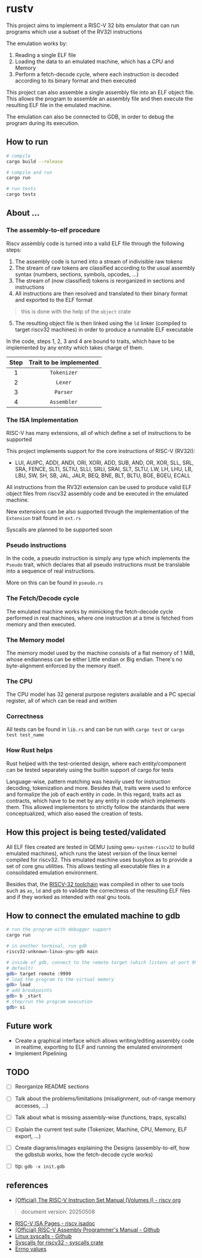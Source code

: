 # rustv
This project aims to implement a RISC-V 32 bits emulator that can run programs
which use a subset of the RV32I instructions

The emulation works by:
1. Reading a single ELF file
2. Loading the data to an emulated machine, which has a CPU and Memory
3. Perform a fetch-decode cycle, where each instruction is decoded according to
   its binary format and then executed

This project can also assemble a single assembly file into an ELF object file.
This allows the program to assemble an assembly file and then execute the
resulting ELF file in the emulated machine.

The emulation can also be connected to GDB, in order to debug the program
during its execution.


## How to run
```bash
# compile
cargo build --release

# compile and run
cargo run

# run tests
cargo tests
```


## About ...

### The assembly-to-elf procedure
Riscv assembly code is turned into a valid ELF file through the following
steps:
1. The assembly code is turned into a stream of indivisible raw tokens
2. The stream of raw tokens are classified according to the usual assembly
   syntax (numbers, sections, symbols, opcodes, ...)
3. The stream of (now classified) tokens is reorganized in sections and
   instructions
4. All instructions are then resolved and translated to their binary format and
   exported to the ELF format
> this is done with the help of the `object` crate
5. The resulting object file is then linked using the `ld` linker (compiled to
   target riscv32 machines) in order to produce a runnable ELF executable

In the code, steps 1, 2, 3 and 4 are bound to traits, which have to be
implemented by any entity which takes charge of them.

| Step | Trait to be implemented |
| :--: |  :---------------:  |
|   1  | `Tokenizer`         |
|   2  | `Lexer`             |
|   3  | `Parser`            |
|   4  | `Assembler`         |

### The ISA Implementation
RISC-V has many extensions, all of which define a set of instructions to be supported

This project implements support for the core instructions of RISC-V (RV32I):
* LUI, AUIPC, ADDI, ANDI, ORI, XORI, ADD, SUB, AND, OR, XOR, SLL, SRL, SRA,
FENCE, SLTI, SLTIU, SLLI, SRLI, SRAI, SLT, SLTU, LW, LH, LHU, LB, LBU, SW, SH,
SB, JAL, JALR, BEQ, BNE, BLT, BLTU, BGE, BGEU, ECALL

All instructions from the RV32I extension can be used to produce valid ELF
object files from riscv32 assembly code and be executed in the emulated machine.

New extensions can be also supported through the implementation of the
`Extension` trait found in `ext.rs`

Syscalls are planned to be supported soon

### Pseudo instructions
In the code, a pseudo instruction is simply any type which implements the
`Pseudo` trait, which declares that all pseudo instructions must be translable
into a sequence of real instructions.

More on this can be found in `pseudo.rs`

### The Fetch/Decode cycle
The emulated machine works by mimicking the fetch-decode cycle performed in
real machines, where one instruction at a time is fetched from memory and then
executed.

### The Memory model
The memory model used by the machine consists of a flat memory of 1 MiB, whose
endianness can be either Little endian or Big endian. There's no byte-alignment
enforced by the memory itself.

### The CPU
The CPU model has 32 general purpose registers available and a PC special
register, all of which can be read and written

### Correctness
All tests can be found in `lib.rs` and can be run with `cargo test` or `cargo
test test_name`

### How Rust helps
Rust helped with the test-oriented design, where each entity/component can be
tested separately using the builtin support of cargo for tests

Language-wise, pattern matching was heavily used for instruction decoding,
tokenization and more. Besides that, traits were used to enforce and formalize
the job of each entity in code. In this regard, traits act as contracts, which
have to be met by any entity in code which implements them. This allowed
implementors to strictly follow the standards that were conceptualized, which
also eased the creation of tests.




## How this project is being tested/validated
All ELF files created are tested in QEMU (using `qemu-system-riscv32` to build
emulated machines), which runs the latest version of the linux kernel compiled
for riscv32. This emulated machine uses busybox as to provide a set of core gnu
utilities. This allows testing all executable files in a consolidated emulation
environment.

Besides that, the [RISCV-32
toolchain](https://github.com/riscv-collab/riscv-gnu-toolchain) was compiled in
other to use tools such as `as`, `ld` and `gdb` to validate the correctness of
the resulting ELF files and if they worked as intended with real gnu tools.




## How to connect the emulated machine to gdb
```bash
# run the program with debugger support
cargo run

# in another terminal, run gdb
riscv32-unknown-linux-gnu-gdb main

# inside of gdb, connect to the remote target (which listens at port 9999 by
# default)
gdb> target remote :9999
# load the program to the virtual memory
gdb> load
# add breakpoints
gdb> b _start
# step/run the program execution
gdb> si
```



## Future work
* Create a graphical interface which allows writing/editing assembly code in
realtime, exporting to ELF and running the emulated environment
* Implement Pipelining



## TODO
* [ ] Reorganize README sections
* [ ] Talk about the problems/limitations (misalignment, out-of-range memory accesses, ...)
* [ ] Talk about what is missing assembly-wise (functions, traps, syscalls)
* [ ] Explain the current test suite (Tokenizer, Machine, CPU, Memory, ELF export, ...)
* [ ] Create diagrams/images explaining the Designs (assembly-to-elf, how the
gdbstub works, how the fetch-decode cycle works)
* [ ] tip: `gdb -x init.gdb`




## references
* [(Official) The RISC-V Instruction Set Manual (Volumes I) - riscv org](https://lf-riscv.atlassian.net/wiki/spaces/HOME/pages/16154769/RISC-V+Technical+Specifications)
> document version: 20250508
* [RISC-V ISA Pages - riscv isadoc](https://msyksphinz-self.github.io/riscv-isadoc/html/rvi.html)
* [(Official) RISC-V Assembly Programmer's Manual - Github](https://github.com/riscv-non-isa/riscv-asm-manual)
* [Linux syscalls - Github](https://github.com/torvalds/linux/blob/master/arch/riscv/include/uapi/asm/unistd.h)
* [Syscalls for riscv32 - syscalls crate](https://docs.rs/syscalls/latest/syscalls/riscv32/enum.Sysno.html)
* [Errno values](https://gist.github.com/greggyNapalm/2413028)
